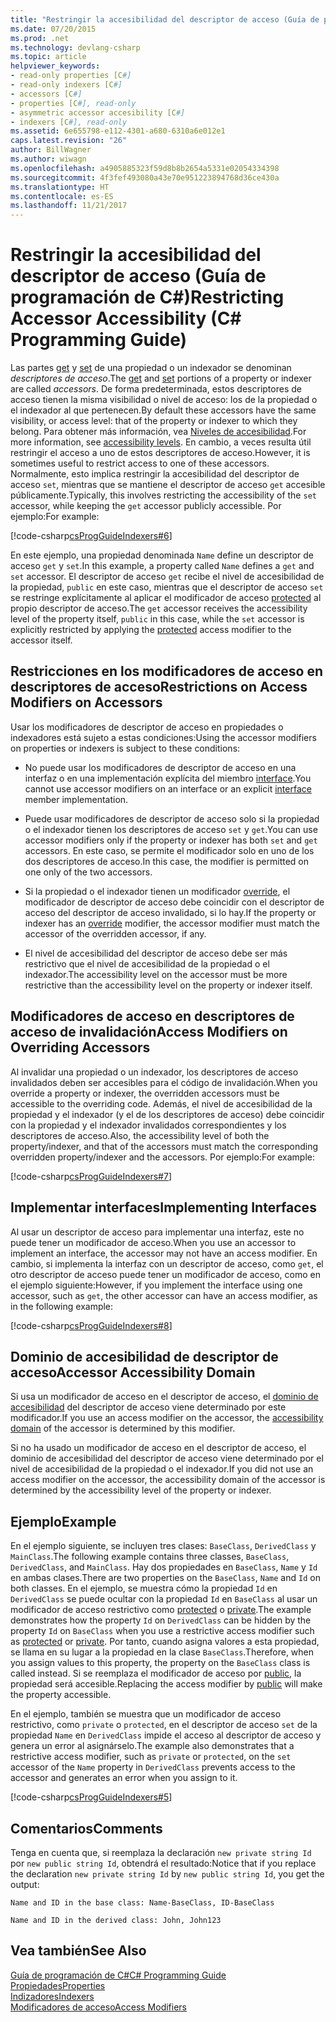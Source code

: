 ```yaml
---
title: "Restringir la accesibilidad del descriptor de acceso (Guía de programación de C#)"
ms.date: 07/20/2015
ms.prod: .net
ms.technology: devlang-csharp
ms.topic: article
helpviewer_keywords:
- read-only properties [C#]
- read-only indexers [C#]
- accessors [C#]
- properties [C#], read-only
- asymmetric accessor accesibility [C#]
- indexers [C#], read-only
ms.assetid: 6e655798-e112-4301-a680-6310a6e012e1
caps.latest.revision: "26"
author: BillWagner
ms.author: wiwagn
ms.openlocfilehash: a4905885323f59d8b8b2654a5331e02054334398
ms.sourcegitcommit: 4f3fef493080a43e70e951223894768d36ce430a
ms.translationtype: HT
ms.contentlocale: es-ES
ms.lasthandoff: 11/21/2017
---
```

# <a name="restricting-accessor-accessibility-c-programming-guide"></a><span data-ttu-id="0e71f-102">Restringir la accesibilidad del descriptor de acceso (Guía de programación de C#)</span><span class="sxs-lookup"><span data-stu-id="0e71f-102">Restricting Accessor Accessibility (C# Programming Guide)</span></span>
<span data-ttu-id="0e71f-103">Las partes [get](../../../csharp/language-reference/keywords/get.md) y [set](../../../csharp/language-reference/keywords/set.md) de una propiedad o un indexador se denominan *descriptores de acceso*.</span><span class="sxs-lookup"><span data-stu-id="0e71f-103">The [get](../../../csharp/language-reference/keywords/get.md) and [set](../../../csharp/language-reference/keywords/set.md) portions of a property or indexer are called *accessors*.</span></span> <span data-ttu-id="0e71f-104">De forma predeterminada, estos descriptores de acceso tienen la misma visibilidad o nivel de acceso: los de la propiedad o el indexador al que pertenecen.</span><span class="sxs-lookup"><span data-stu-id="0e71f-104">By default these accessors have the same visibility, or access level: that of the property or indexer to which they belong.</span></span> <span data-ttu-id="0e71f-105">Para obtener más información, vea [Niveles de accesibilidad](../../../csharp/language-reference/keywords/accessibility-levels.md).</span><span class="sxs-lookup"><span data-stu-id="0e71f-105">For more information, see [accessibility levels](../../../csharp/language-reference/keywords/accessibility-levels.md).</span></span> <span data-ttu-id="0e71f-106">En cambio, a veces resulta útil restringir el acceso a uno de estos descriptores de acceso.</span><span class="sxs-lookup"><span data-stu-id="0e71f-106">However, it is sometimes useful to restrict access to one of these accessors.</span></span> <span data-ttu-id="0e71f-107">Normalmente, esto implica restringir la accesibilidad del descriptor de acceso `set`, mientras que se mantiene el descriptor de acceso `get` accesible públicamente.</span><span class="sxs-lookup"><span data-stu-id="0e71f-107">Typically, this involves restricting the accessibility of the `set` accessor, while keeping the `get` accessor publicly accessible.</span></span> <span data-ttu-id="0e71f-108">Por ejemplo:</span><span class="sxs-lookup"><span data-stu-id="0e71f-108">For example:</span></span>  
  
 [!code-csharp[csProgGuideIndexers#6](../../../csharp/programming-guide/classes-and-structs/codesnippet/CSharp/restricting-accessor-accessibility_1.cs)]  
  
 <span data-ttu-id="0e71f-109">En este ejemplo, una propiedad denominada `Name` define un descriptor de acceso `get` y `set`.</span><span class="sxs-lookup"><span data-stu-id="0e71f-109">In this example, a property called `Name` defines a `get` and `set` accessor.</span></span> <span data-ttu-id="0e71f-110">El descriptor de acceso `get` recibe el nivel de accesibilidad de la propiedad, `public` en este caso, mientras que el descriptor de acceso `set` se restringe explícitamente al aplicar el modificador de acceso [protected](../../../csharp/language-reference/keywords/protected.md) al propio descriptor de acceso.</span><span class="sxs-lookup"><span data-stu-id="0e71f-110">The `get` accessor receives the accessibility level of the property itself, `public` in this case, while the `set` accessor is explicitly restricted by applying the [protected](../../../csharp/language-reference/keywords/protected.md) access modifier to the accessor itself.</span></span>  
  
## <a name="restrictions-on-access-modifiers-on-accessors"></a><span data-ttu-id="0e71f-111">Restricciones en los modificadores de acceso en descriptores de acceso</span><span class="sxs-lookup"><span data-stu-id="0e71f-111">Restrictions on Access Modifiers on Accessors</span></span>  
 <span data-ttu-id="0e71f-112">Usar los modificadores de descriptor de acceso en propiedades o indexadores está sujeto a estas condiciones:</span><span class="sxs-lookup"><span data-stu-id="0e71f-112">Using the accessor modifiers on properties or indexers is subject to these conditions:</span></span>  
  
-   <span data-ttu-id="0e71f-113">No puede usar los modificadores de descriptor de acceso en una interfaz o en una implementación explícita del miembro [interface](../../../csharp/language-reference/keywords/interface.md).</span><span class="sxs-lookup"><span data-stu-id="0e71f-113">You cannot use accessor modifiers on an interface or an explicit [interface](../../../csharp/language-reference/keywords/interface.md) member implementation.</span></span>  
  
-   <span data-ttu-id="0e71f-114">Puede usar modificadores de descriptor de acceso solo si la propiedad o el indexador tienen los descriptores de acceso `set` y `get`.</span><span class="sxs-lookup"><span data-stu-id="0e71f-114">You can use accessor modifiers only if the property or indexer has both `set` and `get` accessors.</span></span> <span data-ttu-id="0e71f-115">En este caso, se permite el modificador solo en uno de los dos descriptores de acceso.</span><span class="sxs-lookup"><span data-stu-id="0e71f-115">In this case, the modifier is permitted on one only of the two accessors.</span></span>  
  
-   <span data-ttu-id="0e71f-116">Si la propiedad o el indexador tienen un modificador [override](../../../csharp/language-reference/keywords/override.md), el modificador de descriptor de acceso debe coincidir con el descriptor de acceso del descriptor de acceso invalidado, si lo hay.</span><span class="sxs-lookup"><span data-stu-id="0e71f-116">If the property or indexer has an [override](../../../csharp/language-reference/keywords/override.md) modifier, the accessor modifier must match the accessor of the overridden accessor, if any.</span></span>  
  
-   <span data-ttu-id="0e71f-117">El nivel de accesibilidad del descriptor de acceso debe ser más restrictivo que el nivel de accesibilidad de la propiedad o el indexador.</span><span class="sxs-lookup"><span data-stu-id="0e71f-117">The accessibility level on the accessor must be more restrictive than the accessibility level on the property or indexer itself.</span></span>  
  
## <a name="access-modifiers-on-overriding-accessors"></a><span data-ttu-id="0e71f-118">Modificadores de acceso en descriptores de acceso de invalidación</span><span class="sxs-lookup"><span data-stu-id="0e71f-118">Access Modifiers on Overriding Accessors</span></span>  
 <span data-ttu-id="0e71f-119">Al invalidar una propiedad o un indexador, los descriptores de acceso invalidados deben ser accesibles para el código de invalidación.</span><span class="sxs-lookup"><span data-stu-id="0e71f-119">When you override a property or indexer, the overridden accessors must be accessible to the overriding code.</span></span> <span data-ttu-id="0e71f-120">Además, el nivel de accesibilidad de la propiedad y el indexador (y el de los descriptores de acceso) debe coincidir con la propiedad y el indexador invalidados correspondientes y los descriptores de acceso.</span><span class="sxs-lookup"><span data-stu-id="0e71f-120">Also, the accessibility level of both the property/indexer, and that of the accessors must match the corresponding overridden property/indexer and the accessors.</span></span> <span data-ttu-id="0e71f-121">Por ejemplo:</span><span class="sxs-lookup"><span data-stu-id="0e71f-121">For example:</span></span>  
  
 [!code-csharp[csProgGuideIndexers#7](../../../csharp/programming-guide/classes-and-structs/codesnippet/CSharp/restricting-accessor-accessibility_2.cs)]  
  
## <a name="implementing-interfaces"></a><span data-ttu-id="0e71f-122">Implementar interfaces</span><span class="sxs-lookup"><span data-stu-id="0e71f-122">Implementing Interfaces</span></span>  
 <span data-ttu-id="0e71f-123">Al usar un descriptor de acceso para implementar una interfaz, este no puede tener un modificador de acceso.</span><span class="sxs-lookup"><span data-stu-id="0e71f-123">When you use an accessor to implement an interface, the accessor may not have an access modifier.</span></span> <span data-ttu-id="0e71f-124">En cambio, si implementa la interfaz con un descriptor de acceso, como `get`, el otro descriptor de acceso puede tener un modificador de acceso, como en el ejemplo siguiente:</span><span class="sxs-lookup"><span data-stu-id="0e71f-124">However, if you implement the interface using one accessor, such as `get`, the other accessor can have an access modifier, as in the following example:</span></span>  
  
 [!code-csharp[csProgGuideIndexers#8](../../../csharp/programming-guide/classes-and-structs/codesnippet/CSharp/restricting-accessor-accessibility_3.cs)]  
  
## <a name="accessor-accessibility-domain"></a><span data-ttu-id="0e71f-125">Dominio de accesibilidad de descriptor de acceso</span><span class="sxs-lookup"><span data-stu-id="0e71f-125">Accessor Accessibility Domain</span></span>  
 <span data-ttu-id="0e71f-126">Si usa un modificador de acceso en el descriptor de acceso, el [dominio de accesibilidad](../../../csharp/language-reference/keywords/accessibility-domain.md) del descriptor de acceso viene determinado por este modificador.</span><span class="sxs-lookup"><span data-stu-id="0e71f-126">If you use an access modifier on the accessor, the [accessibility domain](../../../csharp/language-reference/keywords/accessibility-domain.md) of the accessor is determined by this modifier.</span></span>  
  
 <span data-ttu-id="0e71f-127">Si no ha usado un modificador de acceso en el descriptor de acceso, el dominio de accesibilidad del descriptor de acceso viene determinado por el nivel de accesibilidad de la propiedad o el indexador.</span><span class="sxs-lookup"><span data-stu-id="0e71f-127">If you did not use an access modifier on the accessor, the accessibility domain of the accessor is determined by the accessibility level of the property or indexer.</span></span>  
  
## <a name="example"></a><span data-ttu-id="0e71f-128">Ejemplo</span><span class="sxs-lookup"><span data-stu-id="0e71f-128">Example</span></span>  
 <span data-ttu-id="0e71f-129">En el ejemplo siguiente, se incluyen tres clases: `BaseClass`, `DerivedClass` y `MainClass`.</span><span class="sxs-lookup"><span data-stu-id="0e71f-129">The following example contains three classes, `BaseClass`, `DerivedClass`, and `MainClass`.</span></span> <span data-ttu-id="0e71f-130">Hay dos propiedades en `BaseClass`, `Name` y `Id` en ambas clases.</span><span class="sxs-lookup"><span data-stu-id="0e71f-130">There are two properties on the `BaseClass`, `Name` and `Id` on both classes.</span></span> <span data-ttu-id="0e71f-131">En el ejemplo, se muestra cómo la propiedad `Id` en `DerivedClass` se puede ocultar con la propiedad `Id` en `BaseClass` al usar un modificador de acceso restrictivo como [protected](../../../csharp/language-reference/keywords/protected.md) o [private](../../../csharp/language-reference/keywords/private.md).</span><span class="sxs-lookup"><span data-stu-id="0e71f-131">The example demonstrates how the property `Id` on `DerivedClass` can be hidden by the property `Id` on `BaseClass` when you use a restrictive access modifier such as [protected](../../../csharp/language-reference/keywords/protected.md) or [private](../../../csharp/language-reference/keywords/private.md).</span></span> <span data-ttu-id="0e71f-132">Por tanto, cuando asigna valores a esta propiedad, se llama en su lugar a la propiedad en la clase `BaseClass`.</span><span class="sxs-lookup"><span data-stu-id="0e71f-132">Therefore, when you assign values to this property, the property on the `BaseClass` class is called instead.</span></span> <span data-ttu-id="0e71f-133">Si se reemplaza el modificador de acceso por [public](../../../csharp/language-reference/keywords/public.md), la propiedad será accesible.</span><span class="sxs-lookup"><span data-stu-id="0e71f-133">Replacing the access modifier by [public](../../../csharp/language-reference/keywords/public.md) will make the property accessible.</span></span>  
  
 <span data-ttu-id="0e71f-134">En el ejemplo, también se muestra que un modificador de acceso restrictivo, como `private` o `protected`, en el descriptor de acceso `set` de la propiedad `Name` en `DerivedClass` impide el acceso al descriptor de acceso y genera un error al asignárselo.</span><span class="sxs-lookup"><span data-stu-id="0e71f-134">The example also demonstrates that a restrictive access modifier, such as `private` or `protected`, on the `set` accessor of the `Name` property in `DerivedClass` prevents access to the accessor and generates an error when you assign to it.</span></span>  
  
 [!code-csharp[csProgGuideIndexers#5](../../../csharp/programming-guide/classes-and-structs/codesnippet/CSharp/restricting-accessor-accessibility_4.cs)]  
  
## <a name="comments"></a><span data-ttu-id="0e71f-135">Comentarios</span><span class="sxs-lookup"><span data-stu-id="0e71f-135">Comments</span></span>  
 <span data-ttu-id="0e71f-136">Tenga en cuenta que, si reemplaza la declaración `new private string Id` por `new public string Id`, obtendrá el resultado:</span><span class="sxs-lookup"><span data-stu-id="0e71f-136">Notice that if you replace the declaration `new private string Id` by `new public string Id`, you get the output:</span></span>  
  
 `Name and ID in the base class: Name-BaseClass, ID-BaseClass`  
  
 `Name and ID in the derived class: John, John123`  
  
## <a name="see-also"></a><span data-ttu-id="0e71f-137">Vea también</span><span class="sxs-lookup"><span data-stu-id="0e71f-137">See Also</span></span>  
 [<span data-ttu-id="0e71f-138">Guía de programación de C#</span><span class="sxs-lookup"><span data-stu-id="0e71f-138">C# Programming Guide</span></span>](../../../csharp/programming-guide/index.md)  
 [<span data-ttu-id="0e71f-139">Propiedades</span><span class="sxs-lookup"><span data-stu-id="0e71f-139">Properties</span></span>](../../../csharp/programming-guide/classes-and-structs/properties.md)  
 [<span data-ttu-id="0e71f-140">Indizadores</span><span class="sxs-lookup"><span data-stu-id="0e71f-140">Indexers</span></span>](../../../csharp/programming-guide/indexers/index.md)  
 [<span data-ttu-id="0e71f-141">Modificadores de acceso</span><span class="sxs-lookup"><span data-stu-id="0e71f-141">Access Modifiers</span></span>](../../../csharp/programming-guide/classes-and-structs/access-modifiers.md)
